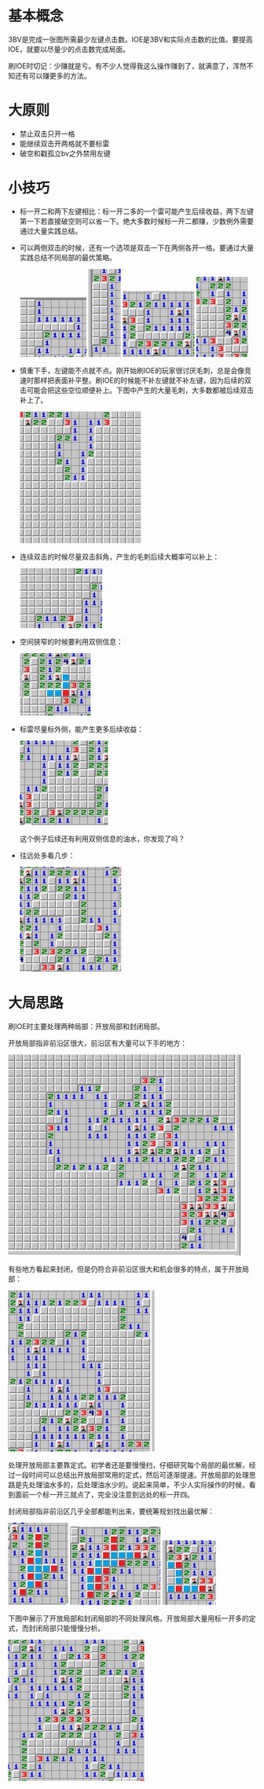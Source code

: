 # 基本概念

3BV是完成一张图所需最少左键点击数。IOE是3BV和实际点击数的比值。要提高IOE，就要以尽量少的点击数完成局面。

刷IOE时切记：少赚就是亏。有不少人觉得我这么操作赚到了，就满意了，浑然不知还有可以赚更多的方法。

# 大原则
- 禁止双击只开一格
- 能继续双击开两格就不要标雷
- 破空和戳孤立bv之外禁用左键

# 小技巧
- 标一开二和两下左键相比：标一开二多的一个雷可能产生后续收益，两下左键第一下若直接破空则可以省一下。绝大多数时候标一开二都赚，少数例外需要通过大量实践总结。
- 可以两侧双击的时候，还有一个选项是双击一下在两侧各开一格。要通过大量实践总结不同局部的最优策略。
  
  ![](https://github.com/putianyi889/Minesweeper-makes-me-happy/blob/main/wiki/images/ioe/9.gif)
  ![](https://github.com/putianyi889/Minesweeper-makes-me-happy/blob/main/wiki/images/ioe/8.gif)
  ![](https://github.com/putianyi889/Minesweeper-makes-me-happy/blob/main/wiki/images/ioe/5.gif)
  ![](https://github.com/putianyi889/Minesweeper-makes-me-happy/blob/main/wiki/images/ioe/7.gif)
- 慎重下手，左键能不点就不点。刚开始刷IOE的玩家很讨厌毛刺，总是会像竞速时那样把表面补平整。刷IOE的时候能不补左键就不补左键，因为后续的双击可能会把这些空位顺便补上。下图中产生的大量毛刺，大多数都被后续双击补上了。
  
  ![](https://github.com/putianyi889/Minesweeper-makes-me-happy/blob/main/wiki/images/ioe/1.gif)

- 连续双击的时候尽量双击斜角，产生的毛刺后续大概率可以补上：

  ![](https://github.com/putianyi889/Minesweeper-makes-me-happy/blob/main/wiki/images/ioe/3.gif)
- 空间狭窄的时候要利用双侧信息：
  
  ![](https://github.com/putianyi889/Minesweeper-makes-me-happy/blob/main/wiki/images/ioe/10.png)
- 标雷尽量标外侧，能产生更多后续收益：
  
  ![](https://github.com/putianyi889/Minesweeper-makes-me-happy/blob/main/wiki/images/ioe/2.gif)

  这个例子后续还有利用双侧信息的油水，你发现了吗？
- 往远处多看几步：
  
  ![](https://github.com/putianyi889/Minesweeper-makes-me-happy/blob/main/wiki/images/ioe/6.gif)

# 大局思路

刷IOE时主要处理两种局部：开放局部和封闭局部。

开放局部指非前沿区很大，前沿区有大量可以下手的地方：

![](https://github.com/putianyi889/Minesweeper-makes-me-happy/blob/main/wiki/images/ioe/1.png)

有些地方看起来封闭，但是仍符合非前沿区很大和机会很多的特点，属于开放局部：

![](https://github.com/putianyi889/Minesweeper-makes-me-happy/blob/main/wiki/images/ioe/2.png)

处理开放局部主要靠定式。初学者还是要慢慢扫，仔细研究每个局部的最优解，经过一段时间可以总结出开放局部常用的定式，然后可逐渐提速。开放局部的处理思路是先处理油水多的，后处理油水少的。说起来简单，不少人实际操作的时候，看到面前一个标一开三就点了，完全没注意到远处的标一开四。

封闭局部指非前沿区几乎全部都能判出来，要统筹规划找出最优解：

![](https://github.com/putianyi889/Minesweeper-makes-me-happy/blob/main/wiki/images/ioe/3.png)
![](https://github.com/putianyi889/Minesweeper-makes-me-happy/blob/main/wiki/images/ioe/4.png)
![](https://github.com/putianyi889/Minesweeper-makes-me-happy/blob/main/wiki/images/ioe/5.png)

下图中展示了开放局部和封闭局部的不同处理风格。开放局部大量用标一开多的定式，而封闭局部只能慢慢分析。

![](https://github.com/putianyi889/Minesweeper-makes-me-happy/blob/main/wiki/images/ioe/4.gif)